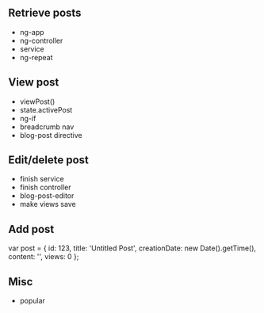 ## Retrieve posts

- ng-app
- ng-controller
- service
- ng-repeat

## View post

- viewPost()
- state.activePost
- ng-if
- breadcrumb nav
- blog-post directive

## Edit/delete post

- finish service
- finish controller
- blog-post-editor
- make views save

## Add post

var post = {
	id: 123,
	title: 'Untitled Post',
	creationDate: new Date().getTime(),
	content: '',
	views: 0
};

## Misc

- popular